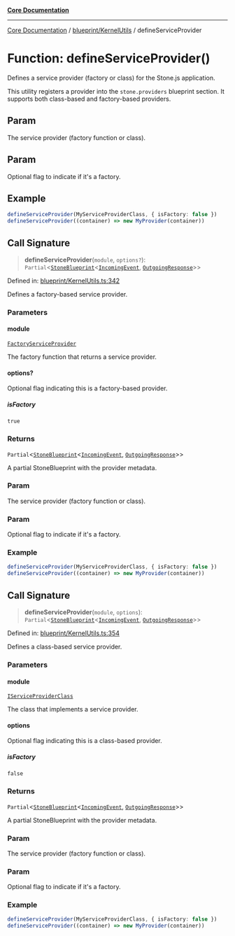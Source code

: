 [**Core Documentation**](../../../README.md)

***

[Core Documentation](../../../README.md) / [blueprint/KernelUtils](../README.md) / defineServiceProvider

# Function: defineServiceProvider()

Defines a service provider (factory or class) for the Stone.js application.

This utility registers a provider into the `stone.providers` blueprint section.
It supports both class-based and factory-based providers.

## Param

The service provider (factory function or class).

## Param

Optional flag to indicate if it's a factory.

## Example

```ts
defineServiceProvider(MyServiceProviderClass, { isFactory: false })
defineServiceProvider((container) => new MyProvider(container))
```

## Call Signature

> **defineServiceProvider**(`module`, `options?`): `Partial`\<[`StoneBlueprint`](../../../options/StoneBlueprint/interfaces/StoneBlueprint.md)\<[`IncomingEvent`](../../../events/IncomingEvent/classes/IncomingEvent.md), [`OutgoingResponse`](../../../events/OutgoingResponse/classes/OutgoingResponse.md)\>\>

Defined in: [blueprint/KernelUtils.ts:342](https://github.com/stonemjs/core/blob/85781fe5b87769612839dd6b850ba45186d357fa/src/blueprint/KernelUtils.ts#L342)

Defines a factory-based service provider.

### Parameters

#### module

[`FactoryServiceProvider`](../../../declarations/type-aliases/FactoryServiceProvider.md)

The factory function that returns a service provider.

#### options?

Optional flag indicating this is a factory-based provider.

##### isFactory

`true`

### Returns

`Partial`\<[`StoneBlueprint`](../../../options/StoneBlueprint/interfaces/StoneBlueprint.md)\<[`IncomingEvent`](../../../events/IncomingEvent/classes/IncomingEvent.md), [`OutgoingResponse`](../../../events/OutgoingResponse/classes/OutgoingResponse.md)\>\>

A partial StoneBlueprint with the provider metadata.

### Param

The service provider (factory function or class).

### Param

Optional flag to indicate if it's a factory.

### Example

```ts
defineServiceProvider(MyServiceProviderClass, { isFactory: false })
defineServiceProvider((container) => new MyProvider(container))
```

## Call Signature

> **defineServiceProvider**(`module`, `options`): `Partial`\<[`StoneBlueprint`](../../../options/StoneBlueprint/interfaces/StoneBlueprint.md)\<[`IncomingEvent`](../../../events/IncomingEvent/classes/IncomingEvent.md), [`OutgoingResponse`](../../../events/OutgoingResponse/classes/OutgoingResponse.md)\>\>

Defined in: [blueprint/KernelUtils.ts:354](https://github.com/stonemjs/core/blob/85781fe5b87769612839dd6b850ba45186d357fa/src/blueprint/KernelUtils.ts#L354)

Defines a class-based service provider.

### Parameters

#### module

[`IServiceProviderClass`](../../../declarations/type-aliases/IServiceProviderClass.md)

The class that implements a service provider.

#### options

Optional flag indicating this is a class-based provider.

##### isFactory

`false`

### Returns

`Partial`\<[`StoneBlueprint`](../../../options/StoneBlueprint/interfaces/StoneBlueprint.md)\<[`IncomingEvent`](../../../events/IncomingEvent/classes/IncomingEvent.md), [`OutgoingResponse`](../../../events/OutgoingResponse/classes/OutgoingResponse.md)\>\>

A partial StoneBlueprint with the provider metadata.

### Param

The service provider (factory function or class).

### Param

Optional flag to indicate if it's a factory.

### Example

```ts
defineServiceProvider(MyServiceProviderClass, { isFactory: false })
defineServiceProvider((container) => new MyProvider(container))
```
